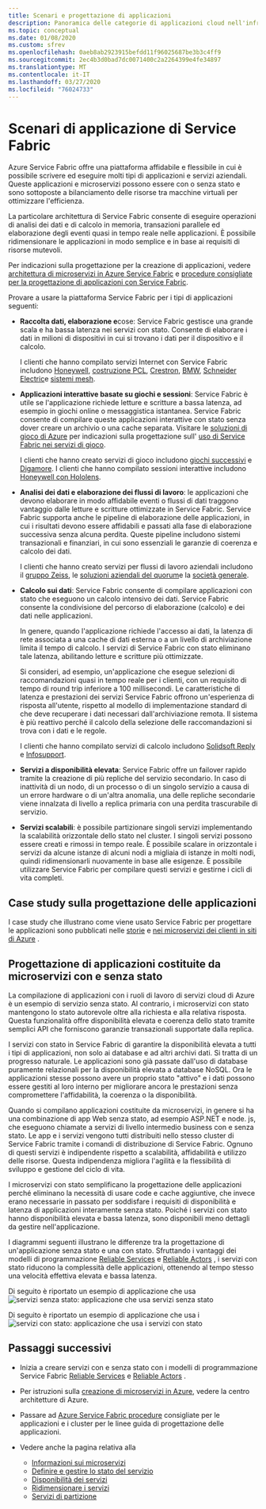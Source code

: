 ```yaml
---
title: Scenari e progettazione di applicazioni
description: Panoramica delle categorie di applicazioni cloud nell'infrastruttura di servizi. Illustra la progettazione di applicazioni con servizi con e senza stato.
ms.topic: conceptual
ms.date: 01/08/2020
ms.custom: sfrev
ms.openlocfilehash: 0aeb8ab2923915befdd11f96025687be3b3c4ff9
ms.sourcegitcommit: 2ec4b3d0bad7dc0071400c2a2264399e4fe34897
ms.translationtype: MT
ms.contentlocale: it-IT
ms.lasthandoff: 03/27/2020
ms.locfileid: "76024733"
---
```

# <a name="service-fabric-application-scenarios"></a>Scenari di applicazione di Service Fabric

Azure Service Fabric offre una piattaforma affidabile e flessibile in cui è possibile scrivere ed eseguire molti tipi di applicazioni e servizi aziendali. Queste applicazioni e microservizi possono essere con o senza stato e sono sottoposte a bilanciamento delle risorse tra macchine virtuali per ottimizzare l'efficienza.

La particolare architettura di Service Fabric consente di eseguire operazioni di analisi dei dati e di calcolo in memoria, transazioni parallele ed elaborazione degli eventi quasi in tempo reale nelle applicazioni. È possibile ridimensionare le applicazioni in modo semplice e in base ai requisiti di risorse mutevoli.

Per indicazioni sulla progettazione per la creazione di applicazioni, vedere [architettura di microservizi in Azure Service Fabric](https://docs.microsoft.com/azure/architecture/reference-architectures/microservices/service-fabric) e [procedure consigliate per la progettazione di applicazioni con Service Fabric](service-fabric-best-practices-applications.md).

Provare a usare la piattaforma Service Fabric per i tipi di applicazioni seguenti:

* **Raccolta dati, elaborazione e**cose: Service Fabric gestisce una grande scala e ha bassa latenza nei servizi con stato. Consente di elaborare i dati in milioni di dispositivi in cui si trovano i dati per il dispositivo e il calcolo.

    I clienti che hanno compilato servizi Internet con Service Fabric includono [Honeywell](https://customers.microsoft.com/story/honeywell-builds-microservices-based-thermostats-on-azure), [costruzione PCL](https://customers.microsoft.com/story/pcl-construction-professional-services-azure), [Crestron](https://customers.microsoft.com/story/crestron-partner-professional-services-azure), [BMW](https://customers.microsoft.com/story/bmw-enables-driver-mobility-via-azure-service-fabric/), [Schneider Electric](https://customers.microsoft.com/story/schneider-electric-powers-engergy-solutions-on-azure-service-fabric)e [sistemi mesh](https://customers.microsoft.com/story/mesh-systems-lights-up-the-market-with-iot-based-azure-solutions).

* **Applicazioni interattive basate su giochi e sessioni**: Service Fabric è utile se l'applicazione richiede letture e scritture a bassa latenza, ad esempio in giochi online o messaggistica istantanea. Service Fabric consente di compilare queste applicazioni interattive con stato senza dover creare un archivio o una cache separata. Visitare le [soluzioni di gioco di Azure](https://azure.microsoft.com/solutions/gaming/) per indicazioni sulla progettazione sull' [uso di Service Fabric nei servizi di gioco](https://docs.microsoft.com/gaming/azure/reference-architectures/multiplayer-synchronous-sf).

    I clienti che hanno creato servizi di gioco includono [giochi successivi](https://customers.microsoft.com/story/next-games-media-telecommunications-azure) e [Digamore](https://customers.microsoft.com/story/digamore-entertainment-scores-with-a-new-gaming-platform-based-on-azure-service-fabric/). I clienti che hanno compilato sessioni interattive includono [Honeywell con Hololens](https://customers.microsoft.com/story/honeywell-manufacturing-hololens).

* **Analisi dei dati e elaborazione dei flussi di lavoro**: le applicazioni che devono elaborare in modo affidabile eventi o flussi di dati traggono vantaggio dalle letture e scritture ottimizzate in Service Fabric. Service Fabric supporta anche le pipeline di elaborazione delle applicazioni, in cui i risultati devono essere affidabili e passati alla fase di elaborazione successiva senza alcuna perdita. Queste pipeline includono sistemi transazionali e finanziari, in cui sono essenziali le garanzie di coerenza e calcolo dei dati.

    I clienti che hanno creato servizi per flussi di lavoro aziendali includono il [gruppo Zeiss](https://customers.microsoft.com/story/zeiss-group-focuses-on-azure-service-fabric-for-key-integration-platform), le [soluzioni aziendali del quorum](https://customers.microsoft.com/en-us/story/quorum-business-solutions-expand-energy-managemant-solutions-using-azure-service-fabric)e la [società generale](https://customers.microsoft.com/en-us/story/societe-generale-speeds-real-time-market-quotes-using-azure-service-fabric).

* **Calcolo sui dati**: Service Fabric consente di compilare applicazioni con stato che eseguono un calcolo intensivo dei dati. Service Fabric consente la condivisione del percorso di elaborazione (calcolo) e dei dati nelle applicazioni. 

   In genere, quando l'applicazione richiede l'accesso ai dati, la latenza di rete associata a una cache di dati esterna o a un livello di archiviazione limita il tempo di calcolo. I servizi di Service Fabric con stato eliminano tale latenza, abilitando letture e scritture più ottimizzate.

   Si consideri, ad esempio, un'applicazione che esegue selezioni di raccomandazioni quasi in tempo reale per i clienti, con un requisito di tempo di round trip inferiore a 100 millisecondi. Le caratteristiche di latenza e prestazioni dei servizi Service Fabric offrono un'esperienza di risposta all'utente, rispetto al modello di implementazione standard di che deve recuperare i dati necessari dall'archiviazione remota. Il sistema è più reattivo perché il calcolo della selezione delle raccomandazioni si trova con i dati e le regole.

    I clienti che hanno compilato servizi di calcolo includono [Solidsoft Reply](https://customers.microsoft.com/story/solidsoft-reply-platform-powers-e-verification-of-pharmaceuticals) e [Infosupport](https://customers.microsoft.com/story/service-fabric-customer-profile-info-support-and-fudura).

* **Servizi a disponibilità elevata**: Service Fabric offre un failover rapido tramite la creazione di più repliche del servizio secondario. In caso di inattività di un nodo, di un processo o di un singolo servizio a causa di un errore hardware o di un'altra anomalia, una delle repliche secondarie viene innalzata di livello a replica primaria con una perdita trascurabile di servizio.

* **Servizi scalabili**: è possibile partizionare singoli servizi implementando la scalabilità orizzontale dello stato nel cluster. I singoli servizi possono essere creati e rimossi in tempo reale. È possibile scalare in orizzontale i servizi da alcune istanze di alcuni nodi a migliaia di istanze in molti nodi, quindi ridimensionarli nuovamente in base alle esigenze. È possibile utilizzare Service Fabric per compilare questi servizi e gestirne i cicli di vita completi.

## <a name="application-design-case-studies"></a>Case study sulla progettazione delle applicazioni

I case study che illustrano come viene usato Service Fabric per progettare le applicazioni sono pubblicati nelle [storie](https://customers.microsoft.com/search?sq=%22Azure%20Service%20Fabric%22&ff=&p=2&so=story_publish_date%20desc) e [nei microservizi dei clienti in siti di Azure](https://azure.microsoft.com/solutions/microservice-applications/) .

## <a name="designing-applications-composed-of-stateless-and-stateful-microservices"></a>Progettazione di applicazioni costituite da microservizi con e senza stato

La compilazione di applicazioni con i ruoli di lavoro di servizi cloud di Azure è un esempio di servizio senza stato. Al contrario, i microservizi con stato mantengono lo stato autorevole oltre alla richiesta e alla relativa risposta. Questa funzionalità offre disponibilità elevata e coerenza dello stato tramite semplici API che forniscono garanzie transazionali supportate dalla replica.

I servizi con stato in Service Fabric di garantire la disponibilità elevata a tutti i tipi di applicazioni, non solo ai database e ad altri archivi dati. Si tratta di un progresso naturale. Le applicazioni sono già passate dall'uso di database puramente relazionali per la disponibilità elevata a database NoSQL. Ora le applicazioni stesse possono avere un proprio stato "attivo" e i dati possono essere gestiti al loro interno per migliorare ancora le prestazioni senza compromettere l'affidabilità, la coerenza o la disponibilità.

Quando si compilano applicazioni costituite da microservizi, in genere si ha una combinazione di app Web senza stato, ad esempio ASP.NET e node. js, che eseguono chiamate a servizi di livello intermedio business con e senza stato. Le app e i servizi vengono tutti distribuiti nello stesso cluster di Service Fabric tramite i comandi di distribuzione di Service Fabric. Ognuno di questi servizi è indipendente rispetto a scalabilità, affidabilità e utilizzo delle risorse. Questa indipendenza migliora l'agilità e la flessibilità di sviluppo e gestione del ciclo di vita.

I microservizi con stato semplificano la progettazione delle applicazioni perché eliminano la necessità di usare code e cache aggiuntive, che invece erano necessarie in passato per soddisfare i requisiti di disponibilità e latenza di applicazioni interamente senza stato. Poiché i servizi con stato hanno disponibilità elevata e bassa latenza, sono disponibili meno dettagli da gestire nell'applicazione.

I diagrammi seguenti illustrano le differenze tra la progettazione di un'applicazione senza stato e una con stato. Sfruttando i vantaggi dei modelli di programmazione [Reliable Services](service-fabric-reliable-services-introduction.md) e [Reliable Actors](service-fabric-reliable-actors-introduction.md) , i servizi con stato riducono la complessità delle applicazioni, ottenendo al tempo stesso una velocità effettiva elevata e bassa latenza.

Di seguito è riportato un esempio di applicazione che usa ![servizi senza stato: applicazione che usa servizi senza stato][Image1]

Di seguito è riportato un esempio di applicazione che usa i ![servizi con stato: applicazione che usa i servizi con stato][Image2]

## <a name="next-steps"></a>Passaggi successivi

* Inizia a creare servizi con e senza stato con i modelli di programmazione Service Fabric [Reliable Services](service-fabric-reliable-services-quick-start.md) e [Reliable Actors](service-fabric-reliable-actors-get-started.md) .
* Per istruzioni sulla [creazione di microservizi in Azure](https://docs.microsoft.com/azure/architecture/microservices/), vedere la centro architetture di Azure.
* Passare ad [Azure Service Fabric procedure](service-fabric-best-practices-overview.md) consigliate per le applicazioni e i cluster per le linee guida di progettazione delle applicazioni.

* Vedere anche la pagina relativa alla
  * [Informazioni sui microservizi](service-fabric-overview-microservices.md)
  * [Definire e gestire lo stato del servizio](service-fabric-concepts-state.md)
  * [Disponibilità dei servizi](service-fabric-availability-services.md)
  * [Ridimensionare i servizi](service-fabric-concepts-scalability.md)
  * [Servizi di partizione](service-fabric-concepts-partitioning.md)

[Image1]: media/service-fabric-application-scenarios/AppwithStatelessServices.png
[Image2]: media/service-fabric-application-scenarios/AppwithStatefulServices.png
